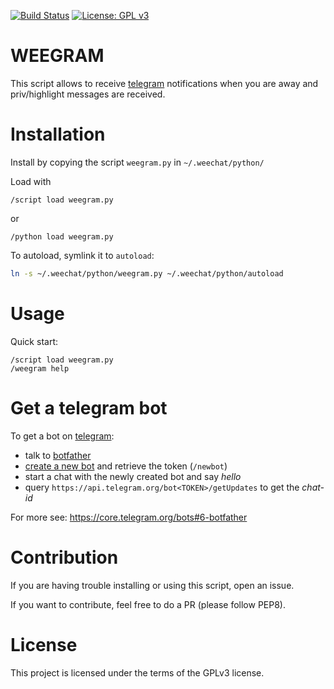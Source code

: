 [![Build Status](https://travis-ci.org/deadc0de6/weegram.svg?branch=master)](https://travis-ci.org/deadc0de6/weegram)
[![License: GPL v3](https://img.shields.io/badge/License-GPL%20v3-blue.svg)](http://www.gnu.org/licenses/gpl-3.0)

# WEEGRAM

This script allows to receive [telegram](https://telegram.org/) notifications when you are away
and priv/highlight messages are received.

# Installation

Install by copying the script `weegram.py` in `~/.weechat/python/`

Load with
```
/script load weegram.py
```
or
```
/python load weegram.py
```

To autoload, symlink it to `autoload`:
```bash
ln -s ~/.weechat/python/weegram.py ~/.weechat/python/autoload
```

# Usage

Quick start:
```
/script load weegram.py
/weegram help
```

# Get a telegram bot

To get a bot on [telegram](https://telegram.org/):

* talk to [botfather](https://telegram.me/BotFather)
* [create a new bot](https://core.telegram.org/bots#creating-a-new-bot) and retrieve the token (`/newbot`)
* start a chat with the newly created bot and say *hello*
* query `https://api.telegram.org/bot<TOKEN>/getUpdates` to get the *chat-id*

For more see: <https://core.telegram.org/bots#6-botfather>

# Contribution

If you are having trouble installing or using this script, open an issue.

If you want to contribute, feel free to do a PR (please follow PEP8).

# License

This project is licensed under the terms of the GPLv3 license.
